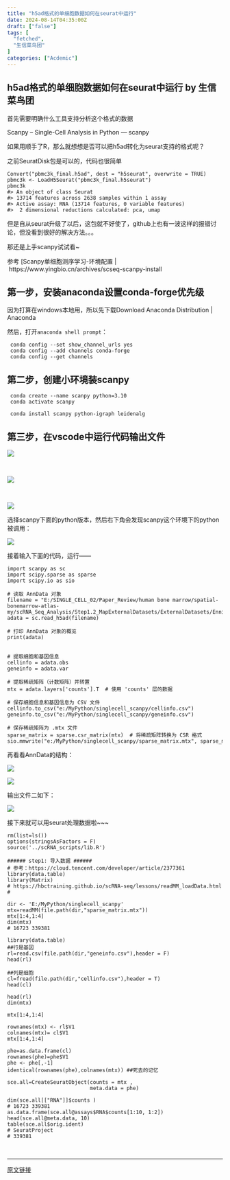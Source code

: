 ```yaml
---
title: "h5ad格式的单细胞数据如何在seurat中运行"
date: 2024-08-14T04:35:00Z
draft: ["false"]
tags: [
  "fetched",
  "生信菜鸟团"
]
categories: ["Acdemic"]
---
```

h5ad格式的单细胞数据如何在seurat中运行 by 生信菜鸟团
------
<div><section><span></span><p>首先需要明确什么工具支持分析这个格式的数据</p><p>Scanpy – Single-Cell Analysis in Python — scanpy</p><p>如果用顺手了R，那么就想想是否可以把h5ad转化为seurat支持的格式呢？</p><p>之前SeuratDisk包是可以的，代码也很简单</p><pre><span></span><code>Convert<span>(</span><span>"pbmc3k_final.h5ad"</span><span>,</span> dest <span>=</span> <span>"h5seurat"</span><span>,</span> overwrite <span>=</span> <span>TRUE</span><span>)</span><br>pbmc3k <span>&lt;-</span> LoadH5Seurat<span>(</span><span>"pbmc3k_final.h5seurat"</span><span>)</span><br>pbmc3k<br><span>#&gt; An object of class Seurat </span><br><span>#&gt; 13714 features across 2638 samples within 1 assay </span><br><span>#&gt; Active assay: RNA (13714 features, 0 variable features)</span><br><span>#&gt;  2 dimensional reductions calculated: pca, umap</span><br></code></pre><p>但是自从seurat升级了以后，这包就不好使了，github上也有一波这样的报错讨论，但没看到很好的解决方法。。。</p><p>那还是上手<span>scanpy</span>试试看~</p><p>参考 [Scanpy单细胞测序学习-环境配置 |  https://www.yingbio.cn/archives/scseq-scanpy-install</p><h2>第一步，安装anaconda设置conda-forge优先级</h2><p>因为打算在windows本地用，所以先下载Download Anaconda Distribution | Anaconda</p><p>然后，打开<code>anaconda shell prompt</code>：</p><pre><span></span><code> conda config --set show_channel_urls yes  <br> conda config --add channels conda-forge<br> conda config --get channels <br></code></pre><h2>第二步，创建小环境装scanpy</h2><pre><span></span><code> conda create --name scanpy python=3.10  <br> conda activate scanpy    <br></code></pre><pre><span></span><code> conda install scanpy python-igraph leidenalg   <br></code></pre><h2>第三步，在vscode中运行代码输出文件</h2><p><img data-backh="416" data-backw="430" data-imgfileid="100042767" data-ratio="0.9674418604651163" data-s="300,640" data-src="https://mmbiz.qpic.cn/mmbiz_png/iaRJcrq2Los8LxPaTjPoicYpAKhljNOWxGaQboq5o6fibhhoOBvbuayX6z8WichTKjuSYPlo30ibNczKDBYgL7gj0yw/640?wx_fmt=png&amp;from=appmsg" data-type="png" data-w="430" src="https://mmbiz.qpic.cn/mmbiz_png/iaRJcrq2Los8LxPaTjPoicYpAKhljNOWxGaQboq5o6fibhhoOBvbuayX6z8WichTKjuSYPlo30ibNczKDBYgL7gj0yw/640?wx_fmt=png&amp;from=appmsg"></p><p><br></p><p><img data-backh="27" data-backw="562" data-imgfileid="100042768" data-ratio="0.04801097393689986" data-s="300,640" data-src="https://mmbiz.qpic.cn/mmbiz_png/iaRJcrq2Los8LxPaTjPoicYpAKhljNOWxGdywSJzLcgLicC0wsvVQibDRX1cKaIIA1WoqNfwt5jmCVJNOzibk3rDoew/640?wx_fmt=png&amp;from=appmsg" data-type="png" data-w="729" src="https://mmbiz.qpic.cn/mmbiz_png/iaRJcrq2Los8LxPaTjPoicYpAKhljNOWxGdywSJzLcgLicC0wsvVQibDRX1cKaIIA1WoqNfwt5jmCVJNOzibk3rDoew/640?wx_fmt=png&amp;from=appmsg"></p><p><br></p><p><img data-backh="308" data-backw="562" data-imgfileid="100042769" data-ratio="0.5472703062583223" data-s="300,640" data-src="https://mmbiz.qpic.cn/mmbiz_png/iaRJcrq2Los8LxPaTjPoicYpAKhljNOWxGptH1KAE6C4zuibblWY73uKFegWdwicaDDCaYSv045PqUaicnuiaJp5R9Ww/640?wx_fmt=png&amp;from=appmsg" data-type="png" data-w="751" src="https://mmbiz.qpic.cn/mmbiz_png/iaRJcrq2Los8LxPaTjPoicYpAKhljNOWxGptH1KAE6C4zuibblWY73uKFegWdwicaDDCaYSv045PqUaicnuiaJp5R9Ww/640?wx_fmt=png&amp;from=appmsg"></p><p>选择scanpy下面的python版本，然后右下角会发现scanpy这个环境下的python被调用：</p><p><img data-backh="54" data-backw="562" data-imgfileid="100042770" data-ratio="0.0968208092485549" data-s="300,640" data-src="https://mmbiz.qpic.cn/mmbiz_png/iaRJcrq2Los8LxPaTjPoicYpAKhljNOWxGe9VzrxI1oN2iabrsQ88pCanRf9iaT10XNyv5XrsjSLslaP0ZRSd8AQSw/640?wx_fmt=png&amp;from=appmsg" data-type="png" data-w="692" src="https://mmbiz.qpic.cn/mmbiz_png/iaRJcrq2Los8LxPaTjPoicYpAKhljNOWxGe9VzrxI1oN2iabrsQ88pCanRf9iaT10XNyv5XrsjSLslaP0ZRSd8AQSw/640?wx_fmt=png&amp;from=appmsg"></p><p>接着输入下面的代码，运行——</p><pre><span></span><code><span>import</span> scanpy <span>as</span> sc<br><span>import</span> scipy.sparse <span>as</span> sparse<br><span>import</span> scipy.io <span>as</span> sio<br><br><span># 读取 AnnData 对象</span><br>filename = <span>"E:/SINGLE_CELL_02/Paper_Review/human bone marrow/spatial-bonemarrow-atlas-my/scRNA_Seq_Analysis/Step1.2_MapExternalDatasets/ExternalDatasets/Ennis_bone_marrow.h5ad"</span><br>adata = sc.read_h5ad(filename)<br><br><span># 打印 AnnData 对象的概览</span><br><span>print</span>(adata)<br><br><br><span># 提取细胞和基因信息</span><br>cellinfo = adata.obs<br>geneinfo = adata.var<br><br><span># 提取稀疏矩阵（计数矩阵）并转置</span><br>mtx = adata.layers[<span>'counts'</span>].T  <span># 使用 'counts' 层的数据</span><br><br><span># 保存细胞信息和基因信息为 CSV 文件</span><br>cellinfo.to_csv(<span>"e:/MyPython/singlecell_scanpy/cellinfo.csv"</span>)<br>geneinfo.to_csv(<span>"e:/MyPython/singlecell_scanpy/geneinfo.csv"</span>)<br><br><span># 保存稀疏矩阵为 .mtx 文件</span><br>sparse_matrix = sparse.csr_matrix(mtx)  <span># 将稀疏矩阵转换为 CSR 格式</span><br>sio.mmwrite(<span>"e:/MyPython/singlecell_scanpy/sparse_matrix.mtx"</span>, sparse_matrix)<br></code></pre><p>再看看AnnData的结构：</p><p><img data-backh="507" data-backw="562" data-imgfileid="100042771" data-ratio="0.9023638232271326" data-s="300,640" data-src="https://mmbiz.qpic.cn/mmbiz_png/iaRJcrq2Los8LxPaTjPoicYpAKhljNOWxGd4GsuDibWF4oH9icNIT8baQOBib5Miax9zaeogvZ68hvNZMBBib4I0QbuzQ/640?wx_fmt=png&amp;from=appmsg" data-type="png" data-w="973" src="https://mmbiz.qpic.cn/mmbiz_png/iaRJcrq2Los8LxPaTjPoicYpAKhljNOWxGd4GsuDibWF4oH9icNIT8baQOBib5Miax9zaeogvZ68hvNZMBBib4I0QbuzQ/640?wx_fmt=png&amp;from=appmsg"></p><p><img data-backh="346" data-backw="562" data-imgfileid="100042772" data-ratio="0.6161719549641761" data-s="300,640" data-src="https://mmbiz.qpic.cn/mmbiz_png/iaRJcrq2Los8LxPaTjPoicYpAKhljNOWxGYyoHA8qnG4HlO9RPcYMxENgIua6WhSQTJF6FXUlaViaM2cRPmC4w0PQ/640?wx_fmt=png&amp;from=appmsg" data-type="png" data-w="977" src="https://mmbiz.qpic.cn/mmbiz_png/iaRJcrq2Los8LxPaTjPoicYpAKhljNOWxGYyoHA8qnG4HlO9RPcYMxENgIua6WhSQTJF6FXUlaViaM2cRPmC4w0PQ/640?wx_fmt=png&amp;from=appmsg"></p><p>输出文件二如下：</p><p><img data-backh="118" data-backw="562" data-imgfileid="100042773" data-ratio="0.21072319201995013" data-s="300,640" data-src="https://mmbiz.qpic.cn/mmbiz_png/iaRJcrq2Los8LxPaTjPoicYpAKhljNOWxGbOjunzYqkta6WNjA4atmKsFOLzWZMSvJlyr7RY5qHa2icPe42JyGvrg/640?wx_fmt=png&amp;from=appmsg" data-type="png" data-w="802" src="https://mmbiz.qpic.cn/mmbiz_png/iaRJcrq2Los8LxPaTjPoicYpAKhljNOWxGbOjunzYqkta6WNjA4atmKsFOLzWZMSvJlyr7RY5qHa2icPe42JyGvrg/640?wx_fmt=png&amp;from=appmsg"></p><p>接下来就可以用seurat处理数据啦~~~</p><pre><span></span><code>rm<span>(</span><span>list</span><span>=</span>ls<span>(</span><span>)</span><span>)</span><br>options<span>(</span>stringsAsFactors <span>=</span> <span>F</span><span>)</span> <br>source<span>(</span><span>'../scRNA_scripts/lib.R'</span><span>)</span><br><br><span>###### step1: 导入数据 ######   </span><br><span># 参考：https://cloud.tencent.com/developer/article/2377361</span><br>library<span>(</span>data.table<span>)</span><br>library<span>(</span>Matrix<span>)</span><br><span># https://hbctraining.github.io/scRNA-seq/lessons/readMM_loadData.html</span><br><span># </span><br><br>dir <span>&lt;-</span> <span>'E:/MyPython/singlecell_scanpy'</span><br>mtx<span>=</span>readMM<span>(</span>file.path<span>(</span>dir<span>,</span><span>"sparse_matrix.mtx"</span><span>)</span><span>)</span><br>mtx<span>[</span><span>1</span><span>:</span><span>4</span><span>,</span><span>1</span><span>:</span><span>4</span><span>]</span><br><span>dim</span><span>(</span>mtx<span>)</span><br><span># 16723 339381</span><br><br>library<span>(</span>data.table<span>)</span> <br><span>##行是基因</span><br>rl<span>=</span>read.csv<span>(</span>file.path<span>(</span>dir<span>,</span><span>"geneinfo.csv"</span><span>)</span><span>,</span>header <span>=</span> <span>F</span><span>)</span> <br>head<span>(</span>rl<span>)</span><br><br><span>##列是细胞</span><br>cl<span>=</span>fread<span>(</span>file.path<span>(</span>dir<span>,</span><span>"cellinfo.csv"</span><span>)</span><span>,</span>header <span>=</span> <span>T</span><span>)</span> <br>head<span>(</span>cl<span>)</span><br><br>head<span>(</span>rl<span>)</span><br><span>dim</span><span>(</span>mtx<span>)</span><br><br>mtx<span>[</span><span>1</span><span>:</span><span>4</span><span>,</span><span>1</span><span>:</span><span>4</span><span>]</span><br><br>rownames<span>(</span>mtx<span>)</span> <span>&lt;-</span> rl<span>$</span>V1<br>colnames<span>(</span>mtx<span>)</span><span>=</span> cl<span>$</span>V1<br>mtx<span>[</span><span>1</span><span>:</span><span>4</span><span>,</span><span>1</span><span>:</span><span>4</span><span>]</span> <br><br>phe<span>=</span>as.data.frame<span>(</span>cl<span>)</span><br>rownames<span>(</span>phe<span>)</span><span>=</span>phe<span>$</span>V1<br>phe <span>&lt;-</span> phe<span>[</span><span>,</span><span>-</span><span>1</span><span>]</span><br>identical<span>(</span>rownames<span>(</span>phe<span>)</span><span>,</span>colnames<span>(</span>mtx<span>)</span><span>)</span> <span>##死去的记忆</span><br><br>sce.all<span>=</span>CreateSeuratObject<span>(</span>counts <span>=</span> mtx <span>,</span><br>                           meta.data <span>=</span> phe<span>)</span><br><br><span>dim</span><span>(</span>sce.all<span>[[</span><span>"RNA"</span><span>]</span><span>]</span><span>$</span>counts <span>)</span><br><span># 16723 339381</span><br>as.data.frame<span>(</span>sce.all<span>@</span>assays<span>$</span>RNA<span>$</span>counts<span>[</span><span>1</span><span>:</span><span>10</span><span>,</span> <span>1</span><span>:</span><span>2</span><span>]</span><span>)</span><br>head<span>(</span>sce.all<span>@</span>meta.data<span>,</span> <span>10</span><span>)</span><br>table<span>(</span>sce.all<span>$</span>orig.ident<span>)</span>  <br><span># SeuratProject </span><br><span># 339381 </span><br></code></pre><span></span></section><p><br></p><p><mp-style-type data-value="10000"></mp-style-type></p></div>  
<hr>
<a href="https://mp.weixin.qq.com/s/Sw1QQKRLp_RtUb4Y8q4Z8Q",target="_blank" rel="noopener noreferrer">原文链接</a>
